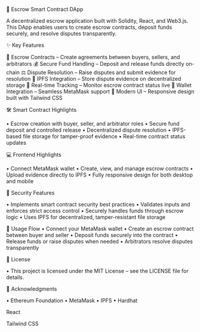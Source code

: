 🚀 Escrow Smart Contract DApp
  
A decentralized escrow application built with Solidity, React, and Web3.js.
This DApp enables users to create escrow contracts, deposit funds securely, and resolve disputes transparently.

✨ Key Features
  
🤝 Escrow Contracts – Create agreements between buyers, sellers, and arbitrators
💰 Secure Fund Handling – Deposit and release funds directly on-chain
⚖️ Dispute Resolution – Raise disputes and submit evidence for resolution
📂 IPFS Integration – Store dispute evidence on decentralized storage
📡 Real-time Tracking – Monitor escrow contract status live
🔗 Wallet Integration – Seamless MetaMask support
🎨 Modern UI – Responsive design built with Tailwind CSS

🛠 Smart Contract Highlights

• Escrow creation with buyer, seller, and arbitrator roles
• Secure fund deposit and controlled release
• Decentralized dispute resolution
• IPFS-based file storage for tamper-proof evidence
• Real-time contract status updates

💻 Frontend Highlights

• Connect MetaMask wallet
• Create, view, and manage escrow contracts
• Upload evidence directly to IPFS
• Fully responsive design for both desktop and mobile

🔐 Security Features

• Implements smart contract security best practices
• Validates inputs and enforces strict access control
• Securely handles funds through escrow logic
• Uses IPFS for decentralized, tamper-resistant file storage

📖 Usage Flow
• Connect your MetaMask wallet
• Create an escrow contract between buyer and seller
• Deposit funds securely into the contract
• Release funds or raise disputes when needed
• Arbitrators resolve disputes transparently

📜 License

• This project is licensed under the MIT License – see the LICENSE file for details.

🙌 Acknowledgments

• Ethereum Foundation
• MetaMask
• IPFS
• Hardhat

React

Tailwind CSS
